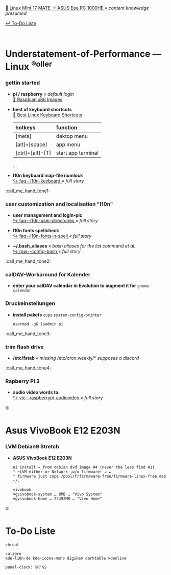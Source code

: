 [ :arrow_up_small: Linux Mint 17 MATE → ASUS Eee PC 1000HE ](https://www.rollator-parcours.com/de/HOWTO/ASUS-Eee-PC-1000HE/Linux-Mint-17-MATE/) _« content knowledge presumed_

[ :leftwards_arrow_with_hook: To-Do Liste ](#to-do-liste)


<br>

# Understatement-of-Performance — Linux <sup>&reg;oller</sup>
### gettin started

+ **pi \/ raspberry** _« default login_  
  [ :arrow_up_small: Raspbian x86 Images ](https://downloads.raspberrypi.org/rpd_x86/images/)


+ **best of keyboard shortcuts**  
  [ :arrow_up_small: Best Linux Keyboard Shortcuts ](https://www.linux.com/learn/best-linux-keyboard-shortcuts)
  
  | hotkeys | function |
  | :--- | :--- |
  | \[meta\] | dektop menu |
  | \[alt\]+\[space\] | app menu |
  | \[ctrl\]+\[alt\]+\[T\] | start app terminal |
  
  …
+ **l10n keyboard map-file numlock**  
  [ :arrow_right_hook: faq--l10n-keyboard ](./faq--l10n-keyboard.md) _« full story_


:call_me_hand_tone1:

### user customization and localisation "l10n"

+ **user management and login-pic**  
  [ :arrow_right_hook: faq--l10n-user-directories ](./faq--l10n-user-directories.md) _« full story_


+ **l10n fonts spellcheck**  
  [ :arrow_right_hook: faq--l10n-fonts-n-spell ](./faq--l10n-fonts-n-spell.md) _« full story_


+ **~/.bash_aliases** _« bash aliases for the list command et al._  
  [ :arrow_right_hook: raw--config-bash ](./raw--config-bash.md) _« full story_


:call_me_hand_tone2:

### calDAV-Workaround for Kalender

+ **enter your calDAV calendar in Evolution to augment it for** `gnome-calendar`


### Druckeinstellungen

+ **install pakets** `cups` `system-config-printer`
  
  ```
  usermod -gG lpadmin pi
  ```


:call_me_hand_tone3:

### trim flash drive

+ **\/etc\/fstab** _« missing_ \/etc\/cron.weekly\/\* _supposes a discard_


:call_me_hand_tone4:

### Rapberry Pi 3

+ **audio video words to**  
  [ :arrow_right_hook: vic--raspberrypi-audiovideo ](./vic--raspberrypi-audiovideo.md) _« full story_


:chains:

# Asus VivoBook E12 E203N
### LVM Debian9 Stretch

+ **ASUS VivoBook E12 E203N**
  
  ```
  ui install « from debian dvd image #4 (never the less find #1)
  ° ¬LVM either or Network ¡w/o firmware! ↲ ↵
  ° firmware just cope /pool/f/firmaware-free/firmware-linux-free.deb ~/.
  
  vivobook
  vgvivobook-system … 8MB … "Vivo System"
  vgvivobook-home … 22452MB … "Vivo Home"
  ```


:chains:

# To-Do Liste

```
chroot

calibre
kde-l10n-de kde-icons-mono digikam darktable kdenlive

panel-clock: %R'%S

```